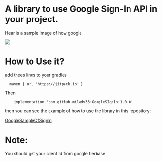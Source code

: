 # A library to use Google Sign-In API  in your project.

Hear is a sample image of how google 

![](https://developers.google.com/static/identity/sign-in/android/images/google-sign-in.png)

# How to Use it?
add thees lines to your gradles

```   maven { url 'https://jitpack.io' } ```

Then

```     implementation 'com.github.miladv33:GoogleSIgnIn:1.0.0' ```

then you can see the example of how to use the library in this repository:

[GoogleSampleOfSignIn](https://github.com/miladv33/GoogleSampleOfSignIn)


# Note:
You should get your client Id from google fierbase 
